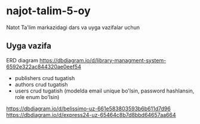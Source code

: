 # najot-talim-5-oy

Natot Ta'lim markazidagi dars va uyga vazifalar uchun

## Uyga vazifa
ERD diagram https://dbdiagram.io/d/library-managment-system-6592e322ac844320ae0eef54 
- publishers crud tugatish 
- authors crud tugatish 
- users crud tugatish (modelda email unique bo'lsin, password hashlansin, role enum bo'lsin)

https://dbdiagram.io/d/belissimo-uz-661e583803593b6b611d7d96
https://dbdiagram.io/d/express24-uz-65464c8b7d8bbd64657aa664